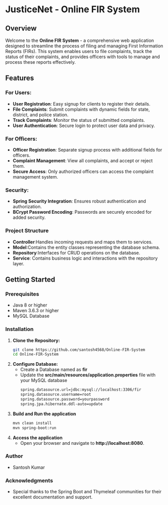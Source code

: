 # JusticeNet - Online FIR System

## Overview

Welcome to the **Online FIR System** - a comprehensive web application designed to streamline the process of filing and managing First Information Reports (FIRs). This system enables users to file complaints, track the status of their complaints, and provides officers with tools to manage and process these reports effectively.

## Features

### For Users:
- **User Registration**: Easy signup for clients to register their details.
- **File Complaints**: Submit complaints with dynamic fields for state, district, and police station.
- **Track Complaints**: Monitor the status of submitted complaints.
- **User Authentication**: Secure login to protect user data and privacy.

### For Officers:
- **Officer Registration**: Separate signup process with additional fields for officers.
- **Complaint Management**: View all complaints, and accept or reject them.
- **Secure Access**: Only authorized officers can access the complaint management system.

### Security:
- **Spring Security Integration**: Ensures robust authentication and authorization.
- **BCrypt Password Encoding**: Passwords are securely encoded for added security.

### Project Structure
- **Controller**:Handles incoming requests and maps them to services.
- **Model**:Contains the entity classes representing the database schema.
- **Repository**:Interfaces for CRUD operations on the database.
- **Service**: Contains business logic and interactions with the repository layer.

## Getting Started

### Prerequisites
- Java 8 or higher
- Maven 3.6.3 or higher
- MySQL Database

### Installation

1. **Clone the Repository:**
   ```sh
   git clone https://github.com/santosh4568/Online-FIR-System
   cd Online-FIR-System
2. **Configure Database:**
   - Create a Database named as **fir**
   - Update the **src/main/resources/application.properties** file with your MySQL database
     ```sh
     spring.datasource.url=jdbc:mysql://localhost:3306/fir
     spring.datasource.username=root
     spring.datasource.password=yourpassword
     spring.jpa.hibernate.ddl-auto=update
3. **Build and Run the application**
   ```sh
   mvn clean install
   mvn spring-boot:run
5. **Access the application**
   - Open your browser and navigate to **http://localhost:8080**.
### Author
- Santosh Kumar
### Acknowledgments
- Special thanks to the Spring Boot and Thymeleaf communities for their excellent documentation and support.

